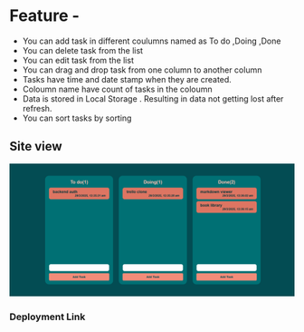 # Feature -
- You can add task in different coulumns named as To do ,Doing ,Done
- You can delete task from the list
- You can edit task from the list
- You can drag and drop task from one column to another column
- Tasks have time and date stamp when they are created.
- Coloumn name have count of tasks in the coloumn
- Data is stored in Local Storage . Resulting in data not getting lost after refresh.
- You can sort tasks by sorting 

## Site view 
![Site view](image.png)

### Deployment Link
